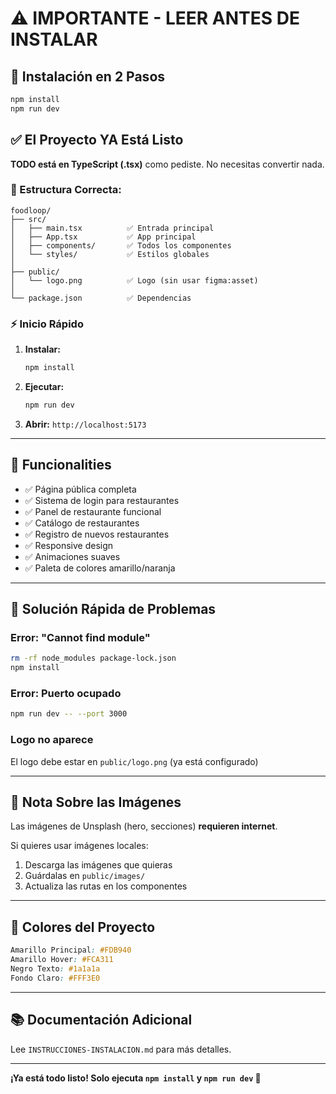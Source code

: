 # ⚠️ IMPORTANTE - LEER ANTES DE INSTALAR

## 🚀 Instalación en 2 Pasos

```bash
npm install
npm run dev
```

## ✅ El Proyecto YA Está Listo

**TODO está en TypeScript (.tsx)** como pediste. No necesitas convertir nada.

### 📂 Estructura Correcta:

```
foodloop/
├── src/
│   ├── main.tsx          ✅ Entrada principal
│   ├── App.tsx           ✅ App principal
│   ├── components/       ✅ Todos los componentes
│   └── styles/           ✅ Estilos globales
│
├── public/
│   └── logo.png          ✅ Logo (sin usar figma:asset)
│
└── package.json          ✅ Dependencias
```

### ⚡ Inicio Rápido

1. **Instalar:**
   ```bash
   npm install
   ```

2. **Ejecutar:**
   ```bash
   npm run dev
   ```

3. **Abrir:** `http://localhost:5173`

---

## 🎯 Funcionalities

- ✅ Página pública completa
- ✅ Sistema de login para restaurantes
- ✅ Panel de restaurante funcional
- ✅ Catálogo de restaurantes
- ✅ Registro de nuevos restaurantes
- ✅ Responsive design
- ✅ Animaciones suaves
- ✅ Paleta de colores amarillo/naranja

---

## 🔧 Solución Rápida de Problemas

### Error: "Cannot find module"
```bash
rm -rf node_modules package-lock.json
npm install
```

### Error: Puerto ocupado
```bash
npm run dev -- --port 3000
```

### Logo no aparece
El logo debe estar en `public/logo.png` (ya está configurado)

---

## 📝 Nota Sobre las Imágenes

Las imágenes de Unsplash (hero, secciones) **requieren internet**.

Si quieres usar imágenes locales:
1. Descarga las imágenes que quieras
2. Guárdalas en `public/images/`
3. Actualiza las rutas en los componentes

---

## 🎨 Colores del Proyecto

```css
Amarillo Principal: #FDB940
Amarillo Hover: #FCA311
Negro Texto: #1a1a1a
Fondo Claro: #FFF3E0
```

---

## 📚 Documentación Adicional

Lee `INSTRUCCIONES-INSTALACION.md` para más detalles.

---

**¡Ya está todo listo! Solo ejecuta `npm install` y `npm run dev` 🎉**
